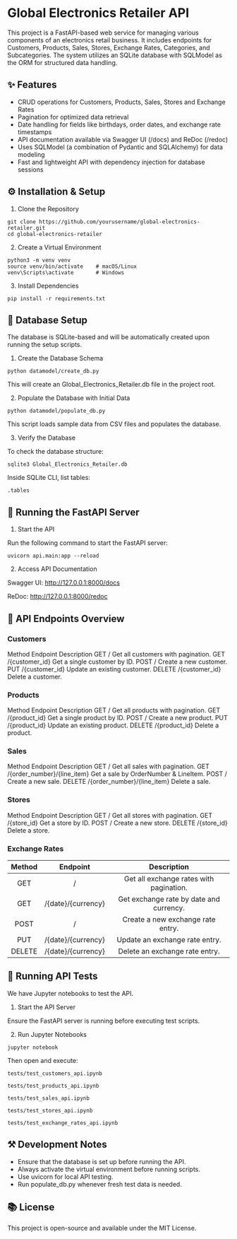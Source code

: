 # Global Electronics Retailer API
This project is a FastAPI-based web service for managing various components of an electronics retail business. It includes endpoints for Customers, Products, Sales, Stores, Exchange Rates, Categories, and Subcategories. The system utilizes an SQLite database with SQLModel as the ORM for structured data handling.

## ✨ Features
- CRUD operations for Customers, Products, Sales, Stores and Exchange Rates
- Pagination for optimized data retrieval
- Date handling for fields like birthdays, order dates, and exchange rate timestamps
- API documentation available via Swagger UI (/docs) and ReDoc (/redoc)
- Uses SQLModel (a combination of Pydantic and SQLAlchemy) for data modeling
- Fast and lightweight API with dependency injection for database sessions

## ⚙ Installation & Setup

1. Clone the Repository
```
git clone https://github.com/yourusername/global-electronics-retailer.git
cd global-electronics-retailer
```

2. Create a Virtual Environment
```
python3 -m venv venv
source venv/bin/activate    # macOS/Linux
venv\Scripts\activate       # Windows
```

3. Install Dependencies
```
pip install -r requirements.txt
```

## 💽 Database Setup
The database is SQLite-based and will be automatically created upon running the setup scripts.

1. Create the Database Schema
```
python datamodel/create_db.py
```
This will create an Global_Electronics_Retailer.db file in the project root.

2. Populate the Database with Initial Data
```
python datamodel/populate_db.py
```
This script loads sample data from CSV files and populates the database.

3. Verify the Database

To check the database structure:
```
sqlite3 Global_Electronics_Retailer.db
```
Inside SQLite CLI, list tables:
```
.tables
```

## 🚀 Running the FastAPI Server

1. Start the API

Run the following command to start the FastAPI server:
```
uvicorn api.main:app --reload
```

2. Access API Documentation

Swagger UI: http://127.0.0.1:8000/docs

ReDoc: http://127.0.0.1:8000/redoc


## 📝 API Endpoints Overview

### Customers
Method  Endpoint	      Description
GET	    /	              Get all customers with pagination.
GET	    /{customer_id}	Get a single customer by ID.
POST	  /	              Create a new customer.
PUT	    /{customer_id}	Update an existing customer.
DELETE	/{customer_id}	Delete a customer.

### Products
Method	Endpoint	      Description
GET	    /	              Get all products with pagination.
GET	    /{product_id}	  Get a single product by ID.
POST	  /	              Create a new product.
PUT	    /{product_id}	  Update an existing product.
DELETE	/{product_id}	  Delete a product.

### Sales
Method	Endpoint	                    Description
GET	    /	                            Get all sales with pagination.
GET	    /{order_number}/{line_item}	  Get a sale by OrderNumber & LineItem.
POST	  /	                            Create a new sale.
DELETE	/{order_number}/{line_item}	  Delete a sale.

### Stores
Method	Endpoint	    Description
GET	    /	            Get all stores with pagination.
GET	    /{store_id}	  Get a store by ID.
POST	  /	            Create a new store.
DELETE	/{store_id}	  Delete a store.

### Exchange Rates
| **Method** |    **Endpoint**    |             **Description**             |
|:----------:|:------------------:|:---------------------------------------:|
|     GET    | /                  | Get all exchange rates with pagination. |
|     GET    | /{date}/{currency} | Get exchange rate by date and currency. |
|    POST    | /                  | Create a new exchange rate entry.       |
|     PUT    | /{date}/{currency} | Update an exchange rate entry.          |
|   DELETE   | /{date}/{currency} | Delete an exchange rate entry.          |


## 🔮 Running API Tests

We have Jupyter notebooks to test the API.

1. Start the API Server

Ensure the FastAPI server is running before executing test scripts.

2. Run Jupyter Notebooks
```
jupyter notebook
```
Then open and execute:
```
tests/test_customers_api.ipynb

tests/test_products_api.ipynb

tests/test_sales_api.ipynb

tests/test_stores_api.ipynb

tests/test_exchange_rates_api.ipynb
```

## ⚒️ Development Notes
- Ensure that the database is set up before running the API.
- Always activate the virtual environment before running scripts.
- Use uvicorn for local API testing.
- Run populate_db.py whenever fresh test data is needed.

## 📚 License
This project is open-source and available under the MIT License.

